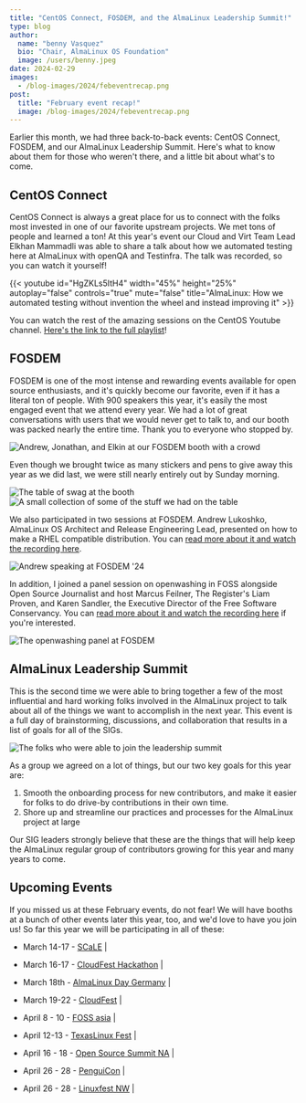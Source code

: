 ```yaml
---
title: "CentOS Connect, FOSDEM, and the AlmaLinux Leadership Summit!"
type: blog
author:
  name: "benny Vasquez"
  bio: "Chair, AlmaLinux OS Foundation"
  image: /users/benny.jpeg
date: 2024-02-29
images:
  - /blog-images/2024/febeventrecap.png
post:
  title: "February event recap!"
  image: /blog-images/2024/febeventrecap.png
---
```


Earlier this month, we had three back-to-back events: CentOS Connect, FOSDEM, and our AlmaLinux Leadership Summit. Here's what to know about them for those who weren't there, and a little bit about what's to come.

## CentOS Connect

CentOS Connect is always a great place for us to connect with the folks most invested in one of our favorite upstream projects. We met tons of people and learned a ton! At this year's event our Cloud and Virt Team Lead Elkhan Mammadli was able to share a talk about how we automated testing here at AlmaLinux with openQA and Testinfra. The talk was recorded, so you can watch it yourself!

{{< youtube id="HgZKLs5ItH4" width="45%" height="25%" autoplay="false" controls="true" mute="false" title="AlmaLinux: How we automated testing without invention the wheel and instead improving it" >}}

You can watch the rest of the amazing sessions on the CentOS Youtube channel. [Here's the link to the full playlist](https://www.youtube.com/watch?v=vwA4mULGiF8&list=PLuRtbOXpVDjA30Q8EQzJBjfl0gCFo8vpK)!

## FOSDEM

FOSDEM is one of the most intense and rewarding events available for open source enthusiasts, and it's quickly become our favorite, even if it has a literal ton of people. With 900 speakers this year, it's easily the most engaged event that we attend every year. We had a lot of great conversations with users that we would never get to talk to, and our booth was packed nearly the entire time. Thank you to everyone who stopped by.

![Andrew, Jonathan, and Elkin at our FOSDEM booth with a crowd](/blog-images/2024/IMG_0911.png)

Even though we brought twice as many stickers and pens to give away this year as we did last, we were still nearly entirely out by Sunday morning.

![The table of swag at the booth](/blog-images/2024/084F7EF7-19A1-4983-B376-AAE911484698.jpg) ![A small collection of some of the stuff we had on the table](/blog-images/2024/3A5EE67D-51F1-4CB9-9CEC-8336BE3A6C6A.jpg)

We also participated in two sessions at FOSDEM. Andrew Lukoshko, AlmaLinux OS Architect and Release Engineering Lead, presented on how to make a RHEL compatible distribution. You can [read more about it and watch the recording here](https://fosdem.org/2024/schedule/event/fosdem-2024-3161-almalinux-how-to-make-a-rhel-compatible-distribution/).

![Andrew speaking at FOSDEM '24](/blog-images/2024/48F78477-BC19-4745-A203-57D037335CFC.jpg)

In addition, I joined a panel session on openwashing in FOSS alongside Open Source Journalist and host Marcus Feilner, The Register's Liam Proven, and Karen Sandler, the Executive Director of the Free Software Conservancy. You can [read more about it and watch the recording here](https://fosdem.org/2024/schedule/event/fosdem-2024-3113-rhel-and-centos-and-the-growth-of-openwashing-in-foss/) if you're interested.

![The openwashing panel at FOSDEM](/blog-images/2024/PXL_20240203_142645895.jpeg)

## AlmaLinux Leadership Summit

This is the second time we were able to bring together a few of the most influential and hard working folks involved in the AlmaLinux project to talk about all of the things we want to accomplish in the next year. This event is a full day of brainstorming, discussions, and collaboration that results in a list of goals for all of the SIGs.

![The folks who were able to join the leadership summit](/blog-images/2024/IMG_0956.png)

As a group we agreed on a lot of things, but our two key goals for this year are:

1.  Smooth the onboarding process for new contributors, and make it easier for folks to do drive-by contributions in their own time.
2.  Shore up and streamline our practices and processes for the AlmaLinux project at large

Our SIG leaders strongly believe that these are the things that will help keep the AlmaLinux regular group of contributors growing for this year and many years to come.

## Upcoming Events

If you missed us at these February events, do not fear! We will have booths at a bunch of other events later this year, too, and we'd love to have you join us! So far this year we will be participating in all of these:

- March 14-17 - [SCaLE](https://www.socallinuxexpo.org/) |

- March 16-17 - [CloudFest Hackathon](https://hackathon.cloudfest.com/project/securing-more-infrastructure-by-easing-os-upgrades/) |

- March 18th - [AlmaLinux Day Germany](https://almalinux.org/almalinux-day-germany-2024/) |

- March 19-22 - [CloudFest](https://www.cloudfest.com/) |

- April 8 - 10 - [FOSS asia](https://fossasia.org/) |

- April 12-13 - [TexasLinux Fest](https://texaslinuxfest.org/) |

- April 16 - 18 - [Open Source Summit NA](https://events.linuxfoundation.org/open-source-summit-north-america/) |

- April 26 - 28 - [PenguiCon](https://2024.penguicon.org/) |

- April 26 - 28 - [Linuxfest NW](https://linuxfestnorthwest.org/) |
